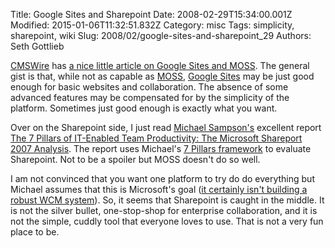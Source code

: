 Title: Google Sites and Sharepoint
Date: 2008-02-29T15:34:00.001Z
Modified: 2015-01-06T11:32:51.832Z
Category: misc
Tags: simplicity, sharepoint, wiki
Slug: 2008/02/google-sites-and-sharepoint_29
Authors: Seth Gottlieb

[CMSWire](http://www.cmswire.com) has [a nice little article on Google Sites and MOSS](http://www.cmswire.com/cms/enterprise-cms/google-bets-complexity-will-be-the-death-of-moss-002372.php).  The general gist is that, while not as capable as [MOSS](http://office.microsoft.com/en-us/sharepointserver/FX100492001033.aspx), [Google Sites](http://sites.google.com/) may be just good enough for basic websites and collaboration.  The absence of some advanced features may be compensated for by the simplicity of the platform.    Sometimes just good enough is exactly what you want.  
  
Over on the Sharepoint side, I just read [Michael Sampson's](http://www.michaelsampson.net/) excellent report [The 7 Pillars of IT-Enabled Team Productivity: The Microsoft Shareport 2007 Analysis](http://co.michaelsampson.net/sp7p.html).  The report uses Michael's [7 Pillars framework](http://co.michaelsampson.net/7pillars.html) to evaluate Sharepoint.  Not to be a spoiler but MOSS doesn't do so well.    
  
I am not convinced that you want one platform to try do do everything but Michael assumes that this is Microsoft's goal ([it certainly isn't building a robust WCM system](http://www.cmswatch.com/Trends/1163-When-Microsoft-and-partners-don't-push-MOSS-2007-for-web-content-management)).  So, it seems that Sharepoint is caught in the middle.  It is not the silver bullet, one-stop-shop for enterprise collaboration, and it is not the simple, cuddly tool that everyone loves to use.  That is not a very fun place to be.

